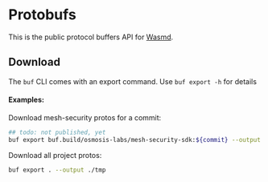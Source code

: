 # Protobufs

This is the public protocol buffers API for [Wasmd](https://github.com/CosmWasm/wasmd).

## Download

The `buf` CLI comes with an export command. Use `buf export -h` for details

#### Examples:

Download mesh-security protos for a commit:
```bash
## todo: not published, yet
buf export buf.build/osmosis-labs/mesh-security-sdk:${commit} --output ./tmp
```

Download all project protos:
```bash
buf export . --output ./tmp
```